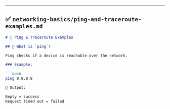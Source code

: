 
---

## ✅ `networking-basics/ping-and-traceroute-examples.md`

```markdown
# 📡 Ping & Traceroute Examples

## 📶 What is `ping`?

Ping checks if a device is reachable over the network.

### Example:

```bash
ping 8.8.8.8

📘 Output:

Reply = success
Request timed out = failed

